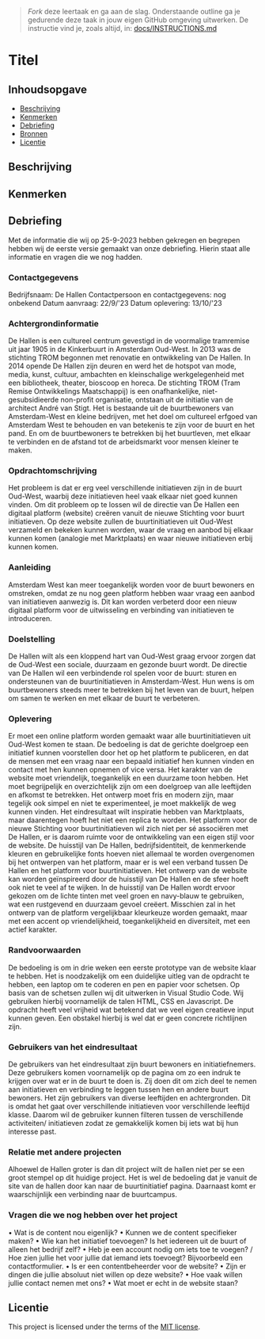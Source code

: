 > _Fork_ deze leertaak en ga aan de slag. Onderstaande outline ga je gedurende deze taak in jouw eigen GitHub omgeving uitwerken. De instructie vind je, zoals altijd, in: [docs/INSTRUCTIONS.md](docs/INSTRUCTIONS.md)

# Titel
<!-- Geef je project een titel en schrijf in één zin wat het is -->

## Inhoudsopgave

  * [Beschrijving](#beschrijving)
  * [Kenmerken](#kenmerken)
  * [Debriefing](#debriefing)
  * [Bronnen](#bronnen)
  * [Licentie](#licentie)

## Beschrijving
<!-- In de Beschrijving staat hoe je project er uit ziet, hoe het werkt en wat je er mee kan. -->
<!-- Voeg een mooie poster visual toe 📸 -->
<!-- Voeg een link toe naar Github Pages 🌐-->

## Kenmerken
<!-- Bij Kenmerken staat welke technieken zijn gebruikt en hoe. Wat is de HTML structuur? Wat zijn de belangrijkste dingen in CSS? Wat is er met Javascript gedaan en hoe? Misschien heb je een framwork of library gebruikt? -->

## Debriefing
Met de informatie die wij op 25-9-2023 hebben gekregen en begrepen hebben wij de eerste versie gemaakt van onze debriefing. Hierin staat alle informatie en vragen die we nog hadden. 

### Contactgegevens
Bedrijfsnaam: De Hallen
Contactpersoon en contactgegevens: nog onbekend
Datum aanvraag: 22/9/'23
Datum oplevering: 13/10/'23

### Achtergrondinformatie
De Hallen is een cultureel centrum gevestigd in de voormalige tramremise uit jaar 1905 in de Kinkerbuurt in Amsterdam Oud-West. In 2013 was de stichting TROM begonnen met renovatie en ontwikkeling van De Hallen. In 2014 opende De Hallen zijn deuren en werd het de hotspot van mode, media, kunst, cultuur, ambachten en kleinschalige werkgelegenheid met een bibliotheek, theater, bioscoop en horeca.
De stichting TROM (Tram Remise Ontwikkelings Maatschappij) is een onafhankelijke, niet-gesubsidieerde non-profit organisatie, ontstaan uit de initiatie van de architect André van Stigt. Het is bestaande uit de buurtbewoners van Amsterdam-West en kleine bedrijven, met het doel om cultureel erfgoed van Amsterdam West te behouden en van betekenis te zijn voor de buurt en het pand. En om de buurtbewoners te betrekken bij het buurtleven, met elkaar te verbinden en de afstand tot de arbeidsmarkt voor mensen kleiner te maken.

### Opdrachtomschrijving
Het probleem is dat er erg veel verschillende initiatieven zijn in de buurt Oud-West, waarbij deze initiatieven heel vaak elkaar niet goed kunnen vinden.
Om dit probleem op te lossen wil de directie van De Hallen een digitaal platform (website) creëren vanuit de nieuwe Stichting voor buurt initiatieven. Op deze website zullen de buurtinitiatieven uit Oud-West verzameld en bekeken kunnen worden, waar de vraag en aanbod bij elkaar kunnen komen (analogie met Marktplaats) en waar nieuwe initiatieven erbij kunnen komen.

### Aanleiding
Amsterdam West kan meer toegankelijk worden voor de buurt bewoners en omstreken, omdat ze nu nog geen platform hebben waar vraag een aanbod van initiatieven aanwezig is. Dit kan worden verbeterd door een nieuw digitaal platform voor de uitwisseling en verbinding van initiatieven te introduceren.

### Doelstelling
De Hallen wilt als een kloppend hart van Oud-West graag ervoor zorgen dat de Oud-West een sociale, duurzaam en gezonde buurt wordt. De directie van De Hallen wil een verbindende rol spelen voor de buurt: sturen en ondersteunen van de buurtinitiatieven in Amsterdam-West. Hun wens is om buurtbewoners steeds meer te betrekken bij het leven van de buurt, helpen om samen te werken en met elkaar de buurt te verbeteren.

### Oplevering
Er moet een online platform worden gemaakt waar alle buurtinitiatieven uit Oud-West komen te staan. De bedoeling is dat de gerichte doelgroep een initiatief kunnen voorstellen door het op het platform te publiceren, en dat de mensen met een vraag naar een bepaald initiatief hen kunnen vinden en contact met hen kunnen opnemen of vice versa. Het karakter van de website moet vriendelijk, toegankelijk en een duurzame toon hebben. Het moet begrijpelijk en overzichtelijk zijn om een doelgroep van alle leeftijden en afkomst te betrekken. Het ontwerp moet fris en modern zijn, maar tegelijk ook simpel en niet te experimenteel, je moet makkelijk de weg kunnen vinden. Het eindresultaat wilt inspiratie hebben van Marktplaats, maar daarentegen hoeft het niet een replica te worden. Het platform voor de nieuwe Stichting voor buurtinitiatieven wil zich niet per sé associëren met De Hallen, er is daarom ruimte voor de ontwikkeling van een eigen stijl voor de website. De huisstijl van De Hallen, bedrijfsidentiteit, de kenmerkende kleuren en gebruikelijke fonts hoeven niet allemaal te worden overgenomen bij het ontwerpen van het platform, maar er is wel een verband tussen De Hallen en het platform voor buurtinitiatieven. Het ontwerp van de website kan worden geïnspireerd door de huisstijl van De Hallen en de sfeer hoeft ook niet te veel af te wijken. In de huisstijl van De Hallen wordt ervoor gekozen om de lichte tinten met veel groen en navy-blauw te gebruiken, wat een rustgevend en duurzaam gevoel creëert. Misschien zal in het ontwerp van de platform vergelijkbaar kleurkeuze worden gemaakt, maar met een accent op vriendelijkheid, toegankelijkheid en diversiteit, met een actief karakter.

### Randvoorwaarden
De bedoeling is om in drie weken een eerste prototype van de website klaar te hebben. Het is noodzakelijk om een duidelijke uitleg van de opdracht te hebben, een laptop om te coderen en pen en papier voor schetsen. Op basis van de schetsen zullen wij dit uitwerken in Visual Studio Code. Wij gebruiken hierbij voornamelijk de talen HTML, CSS en Javascript. De opdracht heeft veel vrijheid wat betekend dat we veel eigen creatieve input kunnen geven. Een obstakel hierbij is wel dat er geen concrete richtlijnen zijn.

### Gebruikers van het eindresultaat
De gebruikers van het eindresultaat zijn buurt bewoners en initiatiefnemers. Deze gebruikers komen voornamelijk op de pagina om zo een indruk te krijgen over wat er in de buurt te doen is. Zij doen dit om zich deel te nemen aan initiatieven en verbinding te leggen tussen hen en andere buurt bewoners. Het zijn gebruikers van diverse leeftijden en achtergronden. Dit is omdat het gaat over verschillende initiatieven voor verschillende leeftijd klasse. Daarom wil de gebruiker kunnen filteren tussen de verschillende activiteiten/ initiatieven zodat ze gemakkelijk komen bij iets wat bij hun interesse past. 

### Relatie met andere projecten
Alhoewel de Hallen groter is dan dit project wilt de hallen niet per se een groot stempel op dit huidige project. Het is wel de bedoeling dat je vanuit de site van de hallen door kan naar de buurtinitiatief pagina. Daarnaast komt er waarschijnlijk een verbinding naar de buurtcampus.

### Vragen die we nog hebben over het project
•	Wat is de content nou eigenlijk?
•	Kunnen we de content specifieker maken?
•	Wie kan het initiatief toevoegen? Is het iedereen uit de buurt of alleen het bedrijf zelf?
•	Heb je een account nodig om iets toe te voegen? / Hoe zien jullie het voor jullie dat iemand iets toevoegt? Bijvoorbeeld een contactformulier.
•	Is er een contentbeheerder voor de website?
•	Zijn er dingen die jullie absoluut niet willen op deze website?
•	Hoe vaak willen jullie contact nemen met ons?
•	Wat moet er echt in de website staan?


## Licentie

This project is licensed under the terms of the [MIT license](./LICENSE).
